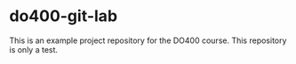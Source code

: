 # do400-git-lab 

This is an example project repository for the DO400 course.
This repository is only a test.
